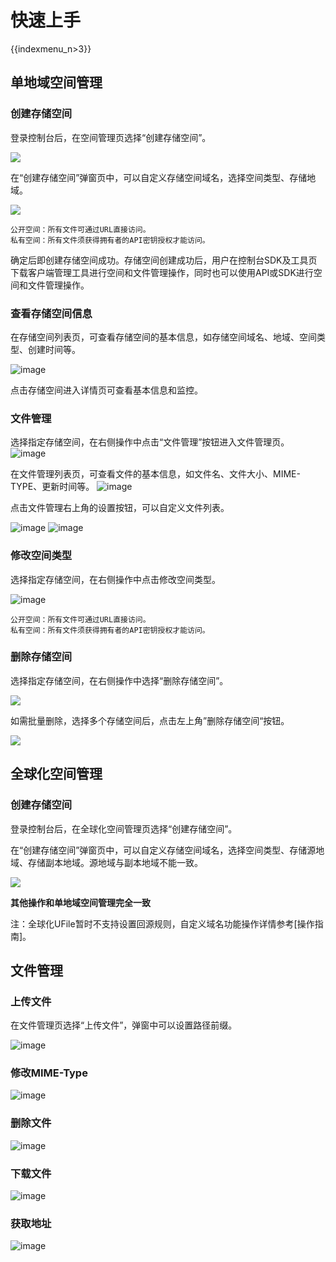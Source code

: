# 快速上手

{{indexmenu_n>3}}

## 单地域空间管理

### 创建存储空间

登录控制台后，在空间管理页选择“创建存储空间”。

![](/images/点击创建存储按钮-v4.png)

在“创建存储空间”弹窗页中，可以自定义存储空间域名，选择空间类型、存储地域。

![](/images/创建存储空间-v4.png)

    公开空间：所有文件可通过URL直接访问。
    私有空间：所有文件须获得拥有者的API密钥授权才能访问。

确定后即创建存储空间成功。存储空间创建成功后，用户在控制台SDK及工具页下载客户端管理工具进行空间和文件管理操作，同时也可以使用API或SDK进行空间和文件管理操作。

### 查看存储空间信息

在存储空间列表页，可查看存储空间的基本信息，如存储空间域名、地域、空间类型、创建时间等。

![image](/images/存储空间列表v4.png)

点击存储空间进入详情页可查看基本信息和监控。

### 文件管理

选择指定存储空间，在右侧操作中点击“文件管理”按钮进入文件管理页。
![image](/images/点击文件管理v4.png)

在文件管理列表页，可查看文件的基本信息，如文件名、文件大小、MIME-TYPE、更新时间等。
![image](/images/文件管理列表v4.png)

点击文件管理右上角的设置按钮，可以自定义文件列表。

![image](/images/自定义列表设置v4.png)
![image](/images/自定义列表v4.png)

### 修改空间类型

选择指定存储空间，在右侧操作中点击修改空间类型。

![image](/images/修改空间类型v4.png)

    公开空间：所有文件可通过URL直接访问。
    私有空间：所有文件须获得拥有者的API密钥授权才能访问。

### 删除存储空间

选择指定存储空间，在右侧操作中选择“删除存储空间”。

![](/images/删除空间v4.png)

如需批量删除，选择多个存储空间后，点击左上角”删除存储空间“按钮。

![](/images/批量删除v4.png)

## 全球化空间管理

### 创建存储空间

登录控制台后，在全球化空间管理页选择“创建存储空间”。

在“创建存储空间”弹窗页中，可以自定义存储空间域名，选择空间类型、存储源地域、存储副本地域。源地域与副本地域不能一致。

![](/images/全球化创建.jpg)

**其他操作和单地域空间管理完全一致**

注：全球化UFile暂时不支持设置回源规则，自定义域名功能操作详情参考\[操作指南\]。

## 文件管理

### 上传文件

在文件管理页选择“上传文件”，弹窗中可以设置路径前缀。

![image](/images/上传文件v4.png)

### 修改MIME-Type

![image](/images/修改mime-type.png)

### 删除文件

![image](/images/删除文件v4.png)

### 下载文件

![image](/images/下载文件v4.png)

### 获取地址

![image](/images/获取地址弹窗v4.png)
